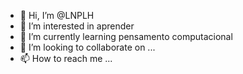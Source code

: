 - 👋 Hi, I’m @LNPLH
- 👀 I’m interested in aprender 
- 🌱 I’m currently learning pensamento computacional
- 💞️ I’m looking to collaborate on ...
- 📫 How to reach me ...

<!---
LNPLH/LNPLH is a ✨ special ✨ repository because its `README.md` (this file) appears on your GitHub profile.
You can click the Preview link to take a look at your changes.
--->
